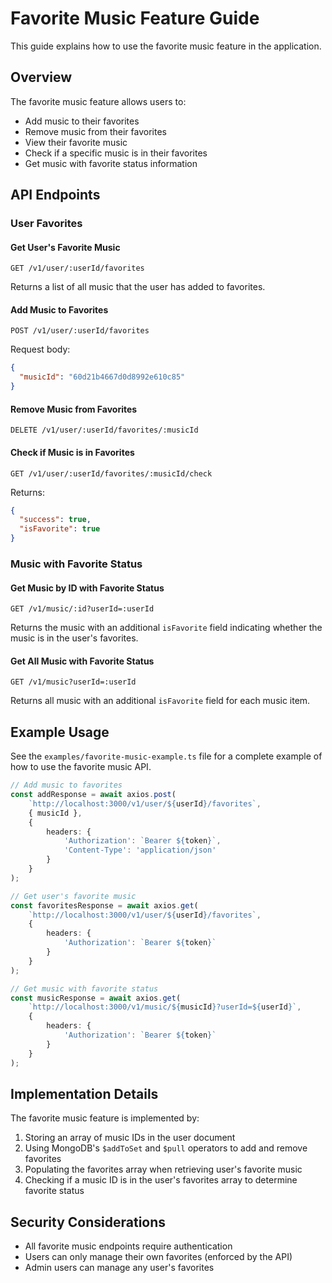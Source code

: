 # Favorite Music Feature Guide

This guide explains how to use the favorite music feature in the application.

## Overview

The favorite music feature allows users to:
- Add music to their favorites
- Remove music from their favorites
- View their favorite music
- Check if a specific music is in their favorites
- Get music with favorite status information

## API Endpoints

### User Favorites

#### Get User's Favorite Music
```
GET /v1/user/:userId/favorites
```
Returns a list of all music that the user has added to favorites.

#### Add Music to Favorites
```
POST /v1/user/:userId/favorites
```
Request body:
```json
{
  "musicId": "60d21b4667d0d8992e610c85"
}
```

#### Remove Music from Favorites
```
DELETE /v1/user/:userId/favorites/:musicId
```

#### Check if Music is in Favorites
```
GET /v1/user/:userId/favorites/:musicId/check
```
Returns:
```json
{
  "success": true,
  "isFavorite": true
}
```

### Music with Favorite Status

#### Get Music by ID with Favorite Status
```
GET /v1/music/:id?userId=:userId
```
Returns the music with an additional `isFavorite` field indicating whether the music is in the user's favorites.

#### Get All Music with Favorite Status
```
GET /v1/music?userId=:userId
```
Returns all music with an additional `isFavorite` field for each music item.

## Example Usage

See the `examples/favorite-music-example.ts` file for a complete example of how to use the favorite music API.

```typescript
// Add music to favorites
const addResponse = await axios.post(
    `http://localhost:3000/v1/user/${userId}/favorites`,
    { musicId },
    {
        headers: {
            'Authorization': `Bearer ${token}`,
            'Content-Type': 'application/json'
        }
    }
);

// Get user's favorite music
const favoritesResponse = await axios.get(
    `http://localhost:3000/v1/user/${userId}/favorites`,
    {
        headers: {
            'Authorization': `Bearer ${token}`
        }
    }
);

// Get music with favorite status
const musicResponse = await axios.get(
    `http://localhost:3000/v1/music/${musicId}?userId=${userId}`,
    {
        headers: {
            'Authorization': `Bearer ${token}`
        }
    }
);
```

## Implementation Details

The favorite music feature is implemented by:
1. Storing an array of music IDs in the user document
2. Using MongoDB's `$addToSet` and `$pull` operators to add and remove favorites
3. Populating the favorites array when retrieving user's favorite music
4. Checking if a music ID is in the user's favorites array to determine favorite status

## Security Considerations

- All favorite music endpoints require authentication
- Users can only manage their own favorites (enforced by the API)
- Admin users can manage any user's favorites
